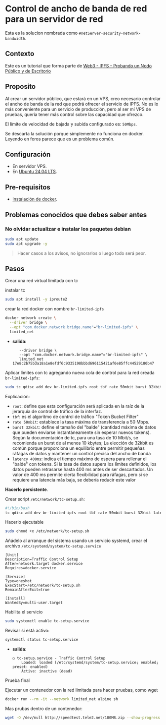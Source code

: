 # Control de ancho de banda de red para un servidor de red

Esta es la solucion nombrada como `#netServer-security-network-bandwidth`.

## Contexto

Este es un tutorial que forma parte de [Web3 - IPFS - Probando un Nodo Público y de Escritorio](../../IPFS/README.md)

## Proposito

Al crear un servidor público, que estará en un VPS, creo necesario controlar el ancho de banda de la red que podrá ofrecer el servicio de IPFS. No es lo más conveniente para un servicio de producción, pero al ser mí VPS de pruebas, quería tener más control sobre las capacidad que ofrezco.

El límite de velocidad de bajada y subida configurado es: `50Mbps`.

Se descarta la solución porque simplemente no funciona en docker. Leyendo en foros parece que es un problema común.

## Configuración

- En servidor VPS.
- En [Ubuntu 24.04 LTS](https://ubuntu.com/blog/tag/ubuntu-24-04-lts).

## Pre-requisitos

- [Instalación de docker](https://voidnull.es/instalacion-de-docker-en-ubuntu-24-04/).

## Problemas conocidos que debes saber antes

### No olvidar actualizar e instalar los paquetes debian

```bash
sudo apt update
sudo apt upgrade -y
```

> Hacer casos a los avisos, no ignorarlos o luego todo será peor.

## Pasos

Crear una red virtual limitada con tc

instalar tc

```bash
sudo apt install -y iproute2
```

crear la red docker con nombre `br-limited-ipfs`

```bash
docker network create \
  --driver bridge \
  --opt "com.docker.network.bridge.name"="br-limited-ipfs" \
  limited_net
```

- **salida:**

    ```plaintext
       --driver bridge \
       --opt "com.docker.network.bridge.name"="br-limited-ipfs" \
       limited_net
    17e8c2b75b3a18a1e8efdf6c9335198bbbd696115421af0e85ffc44529180b47
    ```

Aplicar límites con tc agregando nueva cola de control para la red creada `br-limited-ipfs`:

```bash
sudo tc qdisc add dev br-limited-ipfs root tbf rate 50mbit burst 32kbit latency 400ms
```

Explicación:

- `root`: define que esta configuración será aplicada en la raíz de la jerarquía de control de tráfico de la interfaz.
- `tbf`: es el algoritmo de control de tráfico "Token Bucket Filter"
- `rate 50mbit`: establece la tasa máxima de transferencia a 50 Mbps.
- `burst 32kbit`: define el tamaño del "balde" (cantidad máxima de datos que pueden enviarse instantáneamente sin esperar nuevos tokens). Según la documentación de tc, para una tasa de 10 Mbit/s, se recomienda un burst de al menos 10 kbytes; La elección de 32kbit es común porque proporciona un equilibrio entre permitir pequeñas ráfagas de datos y mantener un control preciso del ancho de banda
- `latency 400ms`: indica el tiempo máximo de espera para rellenar el "balde" con tokens. Si la tasa de datos supera los límites definidos, los datos pueden retrasarse hasta 400 ms antes de ser descartados. Un valor de 400 ms permite cierta flexibilidad para ráfagas, pero si se requiere una latencia más baja, se debería reducir este valor

**Hacerlo persistente**.

Crear script `/etc/network/tc-setup.sh`:

```bash
#!/bin/bash
tc qdisc add dev br-limited-ipfs root tbf rate 50mbit burst 32kbit latency 400ms
```

Hacerlo ejecutable

```bash
sudo chmod +x /etc/network/tc-setup.sh
```

Añádelo al arranque del sistema usando un servicio systemd, crear el archivo `/etc/systemd/system/tc-setup.service`

```plaintest
[Unit]
Description=Traffic Control Setup
After=network.target docker.service
Requires=docker.service

[Service]
Type=oneshot
ExecStart=/etc/network/tc-setup.sh
RemainAfterExit=true

[Install]
WantedBy=multi-user.target
```

Habilita el servicio

```bash
sudo systemctl enable tc-setup.service
```

Revisar si está activo:

```bash
systemctl status tc-setup.service
```

- **salida:**

    ```plaintext
    ○ tc-setup.service - Traffic Control Setup
        Loaded: loaded (/etc/systemd/system/tc-setup.service; enabled; preset: enabled)
        Active: inactive (dead)
    ```

Prueba final

Ejecutar un contenedor con la red limitada para hacer pruebas, como wget

```bash
docker run --rm -it --network limited_net alpine sh
```

Mas prubas dentro de un contenedor:

```bash
wget -O /dev/null http://speedtest.tele2.net/100MB.zip --show-progress
```
